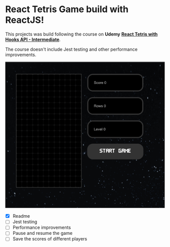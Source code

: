 # React Tetris Game build with ReactJS!

This projects was build following the course on **Udemy** **[React Tetris with Hooks API - Intermediate](https://www.udemy.com/course/intermediate-react-tetris/)**.

The course doesn't include Jest testing and other performance improvements.

![](tetris-game.gif)

- [x] Readme
- [ ] Jest testing
- [ ] Performance improvements
- [ ] Pause and resume the game
- [ ] Save the scores of different players
